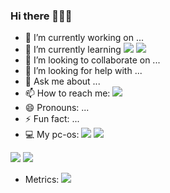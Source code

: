 ### Hi there 👋🇧🇷

- 🔭 I’m currently working on ...
- 🌱 I’m currently learning <img src="https://img.shields.io/badge/Dart-0175C2?style=for-the-badge&logo=dart&logoColor=white" /> <img src="https://img.shields.io/badge/Flutter-02569B?style=for-the-badge&logo=flutter&logoColor=white" />
- 👯 I’m looking to collaborate on ...
- 🤔 I’m looking for help with ...
- 💬 Ask me about ...
- 📫 How to reach me: <img src="https://img.shields.io/badge/Gmail-D14836?style=for-the-badge&logo=gmail&logoColor=white" />
- 😄 Pronouns: ...
- ⚡ Fun fact: ...
- 💻 My pc-os: <img src="https://img.shields.io/badge/acer%20Aspire%205-83B81A?style=for-the-badge&logo=acer&logoColor=white" /> <img src="https://img.shields.io/badge/Pop!_OS-48B9C7?style=for-the-badge&logo=Pop!_OS&logoColor=white" />



<img src="https://img.shields.io/badge/Android-3DDC84?style=for-the-badge&logo=android&logoColor=white"/>
<img src="https://img.shields.io/badge/Ubuntu-E95420?style=for-the-badge&logo=ubuntu&logoColor=white" />


- Metrics: <img src=" https://github-readme-stats.vercel.app/api?username={gkpiccoli" />


